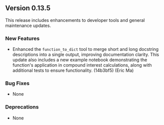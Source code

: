 ## Version 0.13.5

This release includes enhancements to developer tools and general maintenance updates.

### New Features

- Enhanced the `function_to_dict` tool to merge short and long docstring descriptions into a single output, improving documentation clarity. This update also includes a new example notebook demonstrating the function's application in compound interest calculations, along with additional tests to ensure functionality. (14b3bf5) (Eric Ma)

### Bug Fixes

- None

### Deprecations

- None
